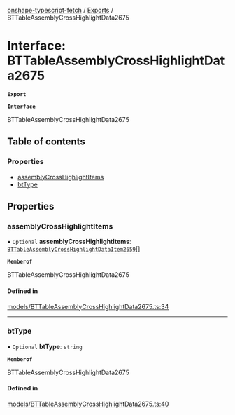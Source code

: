[onshape-typescript-fetch](../README.md) / [Exports](../modules.md) / BTTableAssemblyCrossHighlightData2675

# Interface: BTTableAssemblyCrossHighlightData2675

**`Export`**

**`Interface`**

BTTableAssemblyCrossHighlightData2675

## Table of contents

### Properties

- [assemblyCrossHighlightItems](BTTableAssemblyCrossHighlightData2675.md#assemblycrosshighlightitems)
- [btType](BTTableAssemblyCrossHighlightData2675.md#bttype)

## Properties

### assemblyCrossHighlightItems

• `Optional` **assemblyCrossHighlightItems**: [`BTTableAssemblyCrossHighlightDataItem2659`](BTTableAssemblyCrossHighlightDataItem2659.md)[]

**`Memberof`**

BTTableAssemblyCrossHighlightData2675

#### Defined in

[models/BTTableAssemblyCrossHighlightData2675.ts:34](https://github.com/toebes/onshape-typescript-fetch/blob/3e11ae1/models/BTTableAssemblyCrossHighlightData2675.ts#L34)

___

### btType

• `Optional` **btType**: `string`

**`Memberof`**

BTTableAssemblyCrossHighlightData2675

#### Defined in

[models/BTTableAssemblyCrossHighlightData2675.ts:40](https://github.com/toebes/onshape-typescript-fetch/blob/3e11ae1/models/BTTableAssemblyCrossHighlightData2675.ts#L40)
